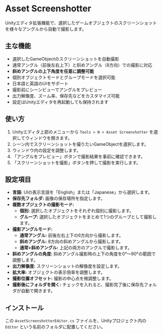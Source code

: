 # Asset Screenshotter

Unityエディタ拡張機能で、選択したゲームオブジェクトのスクリーンショットを様々なアングルから自動で撮影します。

## 主な機能

- 選択したGameObjectのスクリーンショットを自動撮影
- 通常アングル（前後左右上下）と斜めアングル（8方向）での撮影に対応
- **斜めアングルの上下角度を任意に調整可能**
- 個別オブジェクトモードとグループモードを選択可能
- 日本語と英語のUIをサポート
- 撮影前にシーンビューでアングルをプレビュー
- 出力解像度、ズーム率、保存先などをカスタマイズ可能
- 設定はUnityエディタを再起動しても保持されます

## 使い方

1. Unityエディタ上部のメニューから `Tools > N > Asset Screenshotter` を選択してウィンドウを開きます。
2. シーン内でスクリーンショットを撮りたいGameObjectを選択します。
3. ウィンドウ内の設定を調整します。
4. 「アングルをプレビュー」ボタンで撮影結果を事前に確認できます。
5. 「スクリーンショットを撮影」ボタンを押して撮影を実行します。

## 設定項目

- **言語:** UIの表示言語を「English」または「Japanese」から選択します。
- **保存先フォルダ:** 画像の保存場所を指定します。
- **複数オブジェクトの撮影モード:**
  - **個別:** 選択したオブジェクトをそれぞれ個別に撮影します。
  - **グループ:** 選択したオブジェクトをまとめて1つのグループとして撮影します。
- **撮影アングルモード:**
  - **通常アングル:** 前後左右上下の6方向から撮影します。
  - **斜めアングル:** 8方向の斜めアングルから撮影します。
  - **通常+斜めアングル:** 上記の両方のアングルで撮影します。
- **斜めアングルの角度:** 斜めアングル撮影時の上下の角度を0°～90°の範囲で調整します。
- **出力解像度:** スクリーンショットの解像度を設定します。
- **拡大率:** オブジェクトの表示倍率を調整します。
- **撮影位置オフセット:** 撮影の中心点を微調整します。
- **撮影後にフォルダを開く:** チェックを入れると、撮影完了後に保存先フォルダが自動で開きます。

## インストール

この `AssetScreenshotterEditor.cs` ファイルを、Unityプロジェクト内の `Editor` という名前のフォルダに配置してください。
